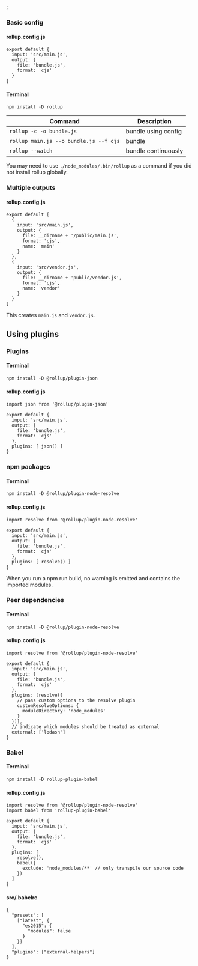 ;

### Basic config

#### rollup.config.js

    export default {
      input: 'src/main.js',
      output: {
        file: 'bundle.js',
        format: 'cjs'
      }
    }

#### Terminal

    npm install -D rollup

<table><thead><tr class="header"><th>Command</th><th>Description</th></tr></thead><tbody><tr class="odd"><td><code>rollup -c -o bundle.js</code></td><td>bundle using config</td></tr><tr class="even"><td><code>rollup main.js --o bundle.js --f cjs</code></td><td>bundle</td></tr><tr class="odd"><td><code>rollup --watch</code></td><td>bundle continuously</td></tr></tbody></table>

You may need to use `./node_modules/.bin/rollup` as a command if you did not install rollup globally.

### Multiple outputs

#### rollup.config.js

    export default [
      {
        input: 'src/main.js',
        output: {
          file: __dirname + '/public/main.js',
          format: 'cjs',
          name: 'main'
        }
      },
      {
        input: 'src/vendor.js',
        output: {
          file: __dirname + 'public/vendor.js',
          format: 'cjs',
          name: 'vendor'
        }
      }
    ]

This creates `main.js` and `vendor.js`.

Using plugins
-------------

### Plugins

#### Terminal

    npm install -D @rollup/plugin-json

#### rollup.config.js

    import json from '@rollup/plugin-json'

    export default {
      input: 'src/main.js',
      output: {
        file: 'bundle.js',
        format: 'cjs'
      },
      plugins: [ json() ]
    }

### npm packages

#### Terminal

    npm install -D @rollup/plugin-node-resolve

#### rollup.config.js

    import resolve from '@rollup/plugin-node-resolve'

    export default {
      input: 'src/main.js',
      output: {
        file: 'bundle.js',
        format: 'cjs'
      },
      plugins: [ resolve() ]
    }

When you run a npm run build, no warning is emitted and contains the imported modules.

### Peer dependencies

#### Terminal

    npm install -D @rollup/plugin-node-resolve

#### rollup.config.js

    import resolve from '@rollup/plugin-node-resolve'

    export default {
      input: 'src/main.js',
      output: {
        file: 'bundle.js',
        format: 'cjs'
      },
      plugins: [resolve({
        // pass custom options to the resolve plugin
        customResolveOptions: {
          moduleDirectory: 'node_modules'
        }
      })],
      // indicate which modules should be treated as external
      external: ['lodash']
    }

### Babel

#### Terminal

    npm install -D rollup-plugin-babel

#### rollup.config.js

    import resolve from '@rollup/plugin-node-resolve'
    import babel from 'rollup-plugin-babel'

    export default {
      input: 'src/main.js',
      output: {
        file: 'bundle.js',
        format: 'cjs'
      },
      plugins: [
        resolve(),
        babel({
          exclude: 'node_modules/**' // only transpile our source code
        })
      ]
    }

#### src/.babelrc

    {
      "presets": [
        ["latest", {
          "es2015": {
            "modules": false
          }
        }]
      ],
      "plugins": ["external-helpers"]
    }
